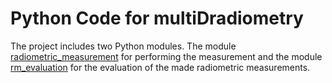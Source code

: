 # Python Code for multiDradiometry

The project includes two Python modules. The module [radiometric_measurement](./ITOM_script/) for performing the measurement and the module [rm_evaluation](./evaluation_script/) for the evaluation of the made radiometric measurements.
